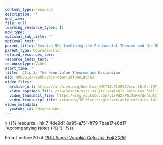 ```yaml
---
content_type: resource
description: ''
end_time: ''
file: null
learning_resource_types: []
ocw_type: ''
optional_tab_title: ''
optional_text: ''
parent_title: 'Session 50: Combining the Fundamental Theorem and the Mean Value Theorem'
parent_type: CourseSection
related_resources_text: ''
resource_index_text: ''
resourcetype: Video
start_time: ''
title: 'Clip 3: The Mean Value Theorem and Estimation'
uid: 09b631e8-98bb-2abc-d19c-2df04d1a0c63
video_files:
  archive_url: https://archive.org/download/MIT18.01JF07/ocw-18.01-f07-lec20_300k.mp4
  video_captions_file: /courses/18-01sc-single-variable-calculus-fall-2010/d62d63dfb94f5c72b778d96fb1a98ed4_Pd2xP5zDsRw.vtt
  video_thumbnail_file: https://img.youtube.com/vi/Pd2xP5zDsRw/default.jpg
  video_transcript_file: /courses/18-01sc-single-variable-calculus-fall-2010/cbd21ab565337f9d67272fb1cdbbde03_Pd2xP5zDsRw.pdf
video_metadata:
  youtube_id: Pd2xP5zDsRw
---
```


» {{% resource_link 714de9d1-8a95-a751-ff79-7baa17fe6d17 "Accompanying Notes (PDF)" %}}

From Lecture 20 of [_18.01 Single Variable Calculus, Fall 2006_](/courses/18-01-single-variable-calculus-fall-2006/video_galleries/video-lectures)